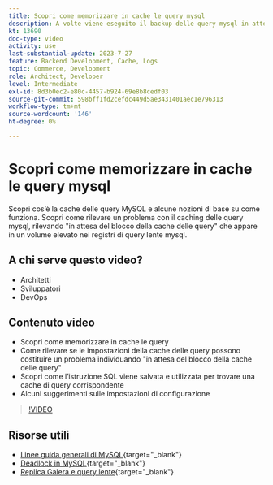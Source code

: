 ```yaml
---
title: Scopri come memorizzare in cache le query mysql
description: A volte viene eseguito il backup delle query mysql in attesa di un blocco. Questo tutorial spiega cosa è il caching delle query e alcuni consigli per le impostazioni in caso di problemi.
kt: 13690
doc-type: video
activity: use
last-substantial-update: 2023-7-27
feature: Backend Development, Cache, Logs
topic: Commerce, Development
role: Architect, Developer
level: Intermediate
exl-id: 8d3b0ec2-e80c-4457-b924-69e8b8cedf03
source-git-commit: 598bff1fd2cefdc449d5ae3431401aec1e796313
workflow-type: tm+mt
source-wordcount: '146'
ht-degree: 0%

---
```


# Scopri come memorizzare in cache le query mysql

Scopri cos’è la cache delle query MySQL e alcune nozioni di base su come funziona. Scopri come rilevare un problema con il caching delle query mysql, rilevando &quot;in attesa del blocco della cache delle query&quot; che appare in un volume elevato nei registri di query lente mysql.

## A chi serve questo video?

- Architetti
- Sviluppatori
- DevOps

## Contenuto video

- Scopri come memorizzare in cache le query
- Come rilevare se le impostazioni della cache delle query possono costituire un problema individuando &quot;in attesa del blocco della cache delle query&quot;
- Scopri come l’istruzione SQL viene salvata e utilizzata per trovare una cache di query corrispondente
- Alcuni suggerimenti sulle impostazioni di configurazione

>[!VIDEO](https://video.tv.adobe.com/v/3423385?learn=on&captions=ita)

## Risorse utili

- [Linee guida generali di MySQL](https://experienceleague.adobe.com/docs/commerce-operations/installation-guide/prerequisites/database-server/mysql.html?lang=it){target="_blank"}
- [Deadlock in MySQL](https://experienceleague.adobe.com/docs/commerce-knowledge-base/kb/troubleshooting/database/deadlocks-in-mysql.html?lang=it){target="_blank"}
- [Replica Galera e query lente](https://experienceleague.adobe.com/docs/commerce-learn/tutorials/backend-development/galera-db-slow-replication.html?lang=it){target="_blank"}
